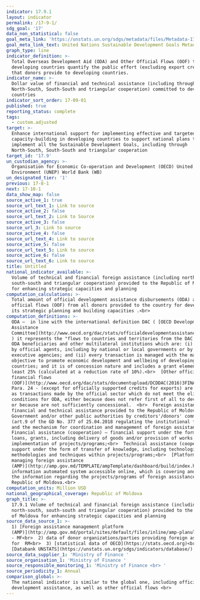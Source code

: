 ```yaml
---
indicator: 17.9.1
layout: indicator
permalink: /17-9-1/
sdg_goal: '17'
data_non_statistical: false
goal_meta_link: 'https://unstats.un.org/sdgs/metadata/files/Metadata-17-09-01.pdf '
goal_meta_link_text: United Nations Sustainable Development Goals Metadata (PDF 209 KB)
graph_type: line
indicator_definition: >-
  Total Overseas Development Aid (ODA) and Other Official Flows (OOF) to
  developing countries quantify the public effort (excluding export credits)
  that donors provide to developing countries.
indicator_name: >-
  Dollar value of financial and technical assistance (including through
  North-South, South-South and triangular cooperation) committed to developing
  countries
indicator_sort_order: 17-09-01
published: true
reporting_status: complete
tags:
  - custom.adjusted
target: >-
  Enhance international support for implementing effective and targeted
  capacity-building in developing countries to support national plans to
  implement all the Sustainable Development Goals, including through
  North-South, South-South and triangular cooperation
target_id: '17.9'
un_custodian_agency: >-
  Organisation for Economic Co-operation and Development (OECD) United Nations
  Environment (UNEP) World Bank (WB)
un_designated_tier: '1'
previous: 17-8-1
next: 17-10-1
data_show_map: false
source_active_1: true
source_url_text_1: Link to source
source_active_2: false
source_url_text_2: Link to Source
source_active_3: false
source_url_3: Link to source
source_active_4: false
source_url_text_4: Link to source
source_active_5: false
source_url_text_5: Link to source
source_active_6: false
source_url_text_6: Link to source
title: Untitled
national_indicator_available: >-
  Volume of technical and financial foreign assistance (including north-south,
  south-south and triangular cooperation) provided to the Republic of Moldova
  for enhancing strategic capacities and planning
computation_calculations: >-
  Total amount of official development assistance disbursements (ODA) and other
  official flows (OOF) from all donors provided to the country for developing
  its strategic planning and building capacities .<br>
computation_definitions: >-
  ODA –  in line with the international definition DAC ( [OECD Development
  Assistance
  Committee](http://www.oecd.org/dac/stats/officialdevelopmentassistancedefinitionandcoverage.htm)
  ) it represents the "flows to countries and territories from the DAC list of
  ODA beneficiaries and other multilateral institutions which are: (i) supplied
  by official agents, including by national or local governments or by their
  executive agencies; and (ii) every transaction is managed with the main
  objective to promote economic development and wellbeing of developing
  countries; and it is of concession nature and includes a grant element of at
  least 25% (calculated at a reduction rate of 10%).<br>  [Other official
  financial flows
  (OOF)](http://www.oecd.org/dac/stats/documentupload/DCDDAC(2016)3FINAL.pdf),
  Para. 24 - (except for officially supported credits for exports) are defined
  as transactions made by the official sector which do not meet the eligibility
  conditions for ODA, either because does not refer first of all to development
  or because are not sufficiently concessional.  <br>  Foreign assistance –
  financial and technical assistance provided to the Republic of Moldova,
  Government and/or other public authorities by creditors'/donors' community
  (art.9 of the GD No. 377 of 25.04.2018 regulating the institutional framework
  and the mechanism for coordination and management of foreign assistance).<br> 
  Financial assistance (cooperation) – financial support under the form of
  loans, grants, including delivery of goods and/or provision of works for
  implementation of projects/programs;<br>  Technical assistance (cooperation) –
  support under the form of transfer of knowledge, including technologies,
  methodologies and techniques within projects/programs;<br>  [Platform for
  managing foreign assistance
  (AMP)](http://amp.gov.md/TEMPLATE/ampTemplate/dashboard/build/index.html) –
  information automated system accessible online, which is covering and storing
  the information regarding the projects/programs of foreign assistance in the
  Republic of Moldova.<br>
computation_units: Million USD
national_geographical_coverage: Republic of Moldova
graph_title: >-
  17.9.1 Volume of technical and financial foreign assistance (including
  north-south, south-south and triangular cooperation) provided to the Republic
  of Moldova for enhancing strategic capacities and planning 
source_data_source_1: >-
  1) [Foreign assistance management platform
  (AMP)](http://amp.gov.md/portal/sites/default/files/inline/amp-planul_de_gestiune_a_datelor_0.pdf)
  - MF<br>  2) data of donor organizations/parties providing foreign assistance
  for  RM<br>  3) [statistical data of OECD](https://stats.oecd.org)<br>  4)
  [Databank UNSTATS](https://unstats.un.org/sdgs/indicators/database/) <br> 
source_data_supplier_1: 'Ministry of Finance '
source_organisation_1: 'Ministry of Finance '
source_responsible_monitoring_1: 'Ministry of Finance <br> '
source_periodicity_1: Annual
comparison_global: >-
  The national indicator is similar to the global one, including official
  development assistance, as well as other official flows <br>
---
```

